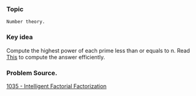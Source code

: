 ### Topic

    Number theory.

### Key idea

  Compute the highest power of each prime less than or equals to n.
  Read [This](http://math.stackexchange.com/questions/141196/highest-power-of-a-prime-p-dividing-n) to compute the answer efficiently.


### Problem Source.

  [1035 - Intelligent Factorial Factorization](http://lightoj.com/volume_showproblem.php?problem=1035)

